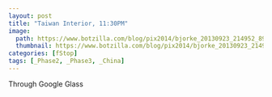 ```yaml
---
layout: post
title: "Taiwan Interior, 11:30PM"
image:
  path: https://www.botzilla.com/blog/pix2014/bjorke_20130923_214952_897_1.jpg
  thumbnail: https://www.botzilla.com/blog/pix2014/bjorke_20130923_214952_897_1.jpg
categories: [fStop]
tags: [_Phase2, _Phase3, _China]
---
```




Through Google Glass

